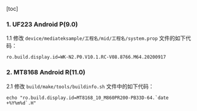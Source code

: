 [toc]

### 1. UF223 Android P(9.0)

1.1 修改 `device/mediateksample/工程名/mid/工程名/system.prop` 文件的如下代码：

```properties
ro.build.display.id=WK-N2.P0.V10.1.RC-V08.8766.M64.20200917
```

### 2. MT8168 Android R(11.0)

2.1 修改 `build/make/tools/buildinfo.sh` 文件中的如下代码：

```shell
echo "ro.build.display.id=MT8168_10_M860PR200-PB33D-64.`date +%Y%m%d`.H"
```

